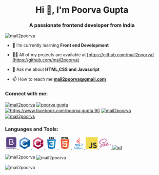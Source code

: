 <h1 align="center">Hi 👋, I'm Poorva Gupta</h1>
<h3 align="center">A passionate frontend developer from India</h3>

<p align="left"> <img src="https://komarev.com/ghpvc/?username=mail2poorva&label=Profile%20views&color=0e75b6&style=flat" alt="mail2poorva" /> </p>

- 🌱 I’m currently learning **Front end Development**

- 👨‍💻 All of my projects are available at [https://github.com/mail2poorva](https://github.com/mail2poorva)

- 💬 Ask me about **HTML,CSS and Javascript**

- 📫 How to reach me **mail2poorva@gmail.com**

<h3 align="left">Connect with me:</h3>
<p align="left">
<a href="https://twitter.com/mail2poorva" target="blank"><img align="center" src="https://raw.githubusercontent.com/rahuldkjain/github-profile-readme-generator/neutral-icons/src/images/icons/Social/twitter.svg" alt="mail2poorva" height="30" width="40" /></a>
<a href="https://linkedin.com/in/poorva gupta" target="blank"><img align="center" src="https://raw.githubusercontent.com/rahuldkjain/github-profile-readme-generator/neutral-icons/src/images/icons/Social/linked-in-alt.svg" alt="poorva gupta" height="30" width="40" /></a>
<a href="https://fb.com/https://www.facebook.com/poorva.gupta.90" target="blank"><img align="center" src="https://raw.githubusercontent.com/rahuldkjain/github-profile-readme-generator/neutral-icons/src/images/icons/Social/facebook.svg" alt="https://www.facebook.com/poorva.gupta.90" height="30" width="40" /></a>
<a href="https://instagram.com/mail2poorva" target="blank"><img align="center" src="https://raw.githubusercontent.com/rahuldkjain/github-profile-readme-generator/neutral-icons/src/images/icons/Social/instagram.svg" alt="mail2poorva" height="30" width="40" /></a>
<a href="https://auth.geeksforgeeks.org/user/mail2poorvs" target="blank"><img align="center" src="https://raw.githubusercontent.com/rahuldkjain/github-profile-readme-generator/neutral-icons/src/images/icons/Social/geeks-for-geeks.svg" alt="mail2poorvs" height="30" width="40" /></a>
</p>

<h3 align="left">Languages and Tools:</h3>
<p align="left"> <a href="https://getbootstrap.com" target="_blank"> <img src="https://raw.githubusercontent.com/devicons/devicon/master/icons/bootstrap/bootstrap-plain-wordmark.svg" alt="bootstrap" width="40" height="40"/> </a> <a href="https://www.cprogramming.com/" target="_blank"> <img src="https://raw.githubusercontent.com/devicons/devicon/master/icons/c/c-original.svg" alt="c" width="40" height="40"/> </a> <a href="https://www.w3schools.com/cpp/" target="_blank"> <img src="https://raw.githubusercontent.com/devicons/devicon/master/icons/cplusplus/cplusplus-original.svg" alt="cplusplus" width="40" height="40"/> </a> <a href="https://www.w3schools.com/css/" target="_blank"> <img src="https://raw.githubusercontent.com/devicons/devicon/master/icons/css3/css3-original-wordmark.svg" alt="css3" width="40" height="40"/> </a> <a href="https://www.w3.org/html/" target="_blank"> <img src="https://raw.githubusercontent.com/devicons/devicon/master/icons/html5/html5-original-wordmark.svg" alt="html5" width="40" height="40"/> </a> <a href="https://www.java.com" target="_blank"> <img src="https://raw.githubusercontent.com/devicons/devicon/master/icons/java/java-original.svg" alt="java" width="40" height="40"/> </a> <a href="https://developer.mozilla.org/en-US/docs/Web/JavaScript" target="_blank"> <img src="https://raw.githubusercontent.com/devicons/devicon/master/icons/javascript/javascript-original.svg" alt="javascript" width="40" height="40"/> </a> <a href="https://sass-lang.com" target="_blank"> <img src="https://raw.githubusercontent.com/devicons/devicon/master/icons/sass/sass-original.svg" alt="sass" width="40" height="40"/> </a> <a href="https://www.adobe.com/products/xd.html" target="_blank"> <img src="https://cdn.worldvectorlogo.com/logos/adobe-xd.svg" alt="xd" width="40" height="40"/> </a> </p>

<p><img align="left" src="https://github-readme-stats.vercel.app/api/top-langs?username=mail2poorva&show_icons=true&locale=en&layout=compact" alt="mail2poorva" /></p>

<p>&nbsp;<img align="center" src="https://github-readme-stats.vercel.app/api?username=mail2poorva&show_icons=true&locale=en" alt="mail2poorva" /></p>

<p><img align="center" src="https://github-readme-streak-stats.herokuapp.com/?user=mail2poorva&" alt="mail2poorva" /></p>
